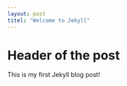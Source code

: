 ```yaml
---
layout: post
titel: "Welcome to Jekyll"
---
```


# Header of the post

This is my first Jekyll blog post!
